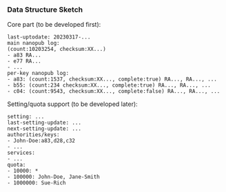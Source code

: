 ### Data Structure Sketch

Core part (to be developed first):

    last-uptodate: 20230317-...
    main nanopub log:
    (count:10203254, checksum:XX...)
    - a83 RA...
    - e77 RA...
    - ...
    per-key nanopub log:
    - a83: (count:1537, checksum:XX..., complete:true) RA..., RA..., ...
    - b55: (count:234 checksum:XX..., complete:true) RA..., RA..., ...
    - c04: (count:9543, checksum:XX..., complete:false) RA..., RA..., ...

Setting/quota support (to be developed later):

    setting: ...
    last-setting-update: ...
    next-setting-update: ...
    authorities/keys:
    - John-Doe:a83,d28,c32
    - ...
    services:
    - ...
    quota:
    - 10000: *
    - 100000: John-Doe, Jane-Smith
    - 1000000: Sue-Rich
